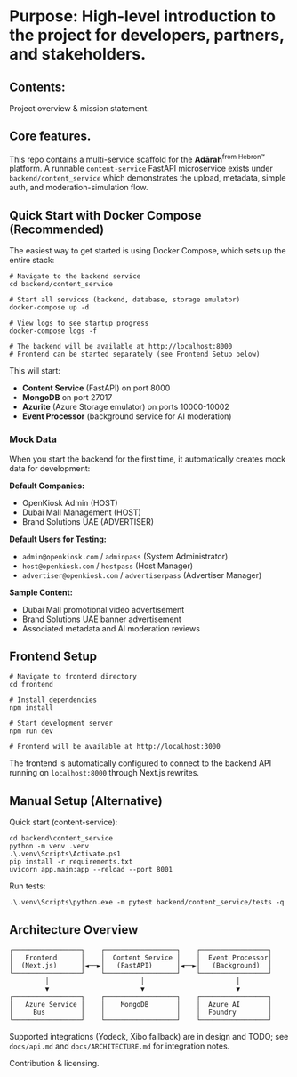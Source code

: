 # Purpose: High-level introduction to the project for developers, partners, and stakeholders.

## Contents:

Project overview & mission statement.

## Core features.

This repo contains a multi-service scaffold for the **Adārah**<sup>from Hebron™</sup> platform. A runnable `content-service` FastAPI microservice exists under `backend/content_service` which demonstrates the upload, metadata, simple auth, and moderation-simulation flow.

## Quick Start with Docker Compose (Recommended)

The easiest way to get started is using Docker Compose, which sets up the entire stack:

```pwsh
# Navigate to the backend service
cd backend/content_service

# Start all services (backend, database, storage emulator)
docker-compose up -d

# View logs to see startup progress
docker-compose logs -f

# The backend will be available at http://localhost:8000
# Frontend can be started separately (see Frontend Setup below)
```

This will start:
- **Content Service** (FastAPI) on port 8000
- **MongoDB** on port 27017
- **Azurite** (Azure Storage emulator) on ports 10000-10002
- **Event Processor** (background service for AI moderation)

### Mock Data

When you start the backend for the first time, it automatically creates mock data for development:

**Default Companies:**
- OpenKiosk Admin (HOST)
- Dubai Mall Management (HOST)
- Brand Solutions UAE (ADVERTISER)

**Default Users for Testing:**
- `admin@openkiosk.com` / `adminpass` (System Administrator)
- `host@openkiosk.com` / `hostpass` (Host Manager)
- `advertiser@openkiosk.com` / `advertiserpass` (Advertiser Manager)

**Sample Content:**
- Dubai Mall promotional video advertisement
- Brand Solutions UAE banner advertisement
- Associated metadata and AI moderation reviews

## Frontend Setup

```pwsh
# Navigate to frontend directory
cd frontend

# Install dependencies
npm install

# Start development server
npm run dev

# Frontend will be available at http://localhost:3000
```

The frontend is automatically configured to connect to the backend API running on `localhost:8000` through Next.js rewrites.

## Manual Setup (Alternative)

Quick start (content-service):

```pwsh
cd backend\content_service
python -m venv .venv
.\.venv\Scripts\Activate.ps1
pip install -r requirements.txt
uvicorn app.main:app --reload --port 8001
```

Run tests:

```pwsh
.\.venv\Scripts\python.exe -m pytest backend/content_service/tests -q
```

## Architecture Overview

```
┌─────────────────┐    ┌──────────────────┐    ┌─────────────────┐
│   Frontend      │    │  Content Service │    │  Event Processor│
│  (Next.js)      │◄──►│   (FastAPI)      │◄──►│   (Background)  │
└─────────────────┘    └──────────────────┘    └─────────────────┘
         │                       │                       │
         ▼                       ▼                       ▼
┌─────────────────┐    ┌──────────────────┐    ┌─────────────────┐
│   Azure Service │    │    MongoDB       │    │  Azure AI       │
│     Bus         │    │                  │    │  Foundry        │
└─────────────────┘    └──────────────────┘    └─────────────────┘
```

Supported integrations (Yodeck, Xibo fallback) are in design and TODO; see `docs/api.md` and `docs/ARCHITECTURE.md` for integration notes.

Contribution & licensing.